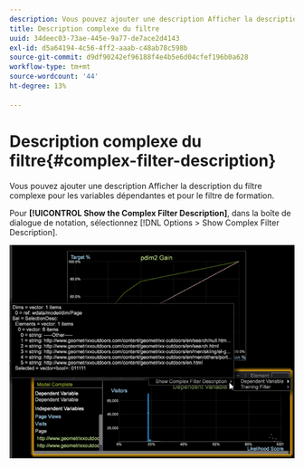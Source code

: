 ```yaml
---
description: Vous pouvez ajouter une description Afficher la description du filtre complexe pour les variables dépendantes et pour le filtre de formation.
title: Description complexe du filtre
uuid: 34deec03-73ae-445e-9a77-de7ace2d4143
exl-id: d5a64194-4c56-4ff2-aaab-c48ab78c598b
source-git-commit: d9df90242ef96188f4e4b5e6d04cfef196b0a628
workflow-type: tm+mt
source-wordcount: '44'
ht-degree: 13%

---
```


# Description complexe du filtre{#complex-filter-description}

Vous pouvez ajouter une description Afficher la description du filtre complexe pour les variables dépendantes et pour le filtre de formation.

Pour **[!UICONTROL Show the Complex Filter Description]**, dans la boîte de dialogue de notation, sélectionnez [!DNL Options > Show Complex Filter Description].

![](assets/propensity_Show_complex.png)
